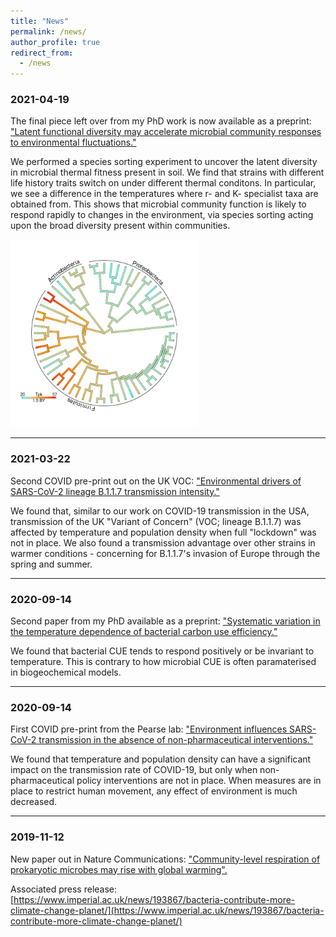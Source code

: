 ```yaml
---
title: "News"
permalink: /news/
author_profile: true
redirect_from: 
  - /news
---
```


### 2021-04-19

The final piece left over from my PhD work is now available as a preprint: ["Latent functional diversity may accelerate microbial community responses to environmental fluctuations."](https://www.biorxiv.org/content/10.1101/2021.04.14.439774v1)

We performed a species sorting experiment to uncover the latent diversity in microbial thermal fitness present in soil. We find that strains with different life history traits switch on under different thermal conditons.
In particular, we see a difference in the temperatures where r- and K- specialist taxa are obtained from. This shows that microbial community function is likely to respond rapidly to changes in the environment, 
via species sorting acting upon the broad diversity present within communities.

<p float="left">
  <img src="/images/Tpk_evolution.png" width="300" />
</p>

---

### 2021-03-22

Second COVID pre-print out on the UK VOC: ["Environmental drivers of SARS-CoV-2 lineage B.1.1.7 transmission intensity."](https://www.medrxiv.org/content/10.1101/2021.03.09.21253242v2)

We found that, similar to our work on COVID-19 transmission in the USA, transmission of the UK "Variant of Concern" (VOC; lineage B.1.1.7) was affected by temperature and population density when full "lockdown" was not in place.
We also found a transmission advantage over other strains in warmer conditions - concerning for B.1.1.7's invasion of Europe through the spring and summer.

---

### 2020-09-14

Second paper from my PhD available as a preprint: ["Systematic variation in the temperature dependence of bacterial carbon use efficiency."](https://www.biorxiv.org/content/10.1101/2020.09.14.296095v1)

We found that bacterial CUE tends to respond positively or be invariant to temperature. This is contrary to how microbial CUE is often paramaterised in biogeochemical models.

---

### 2020-09-14

First COVID pre-print from the Pearse lab: ["Environment influences SARS-CoV-2 transmission in the absence of non-pharmaceutical interventions."](https://www.medrxiv.org/content/10.1101/2020.09.12.20193250v1)

We found that temperature and population density can have a significant impact on the transmission rate of COVID-19, but only when non-pharmaceutical policy interventions are not in place. 
When measures are in place to restrict human movement, any effect of environment is much decreased.

---

### 2019-11-12

New paper out in Nature Communications: ["Community-level respiration of prokaryotic microbes may rise with global warming".](https://www.nature.com/articles/s41467-019-13109-1)

Associated press release: [https://www.imperial.ac.uk/news/193867/bacteria-contribute-more-climate-change-planet/](https://www.imperial.ac.uk/news/193867/bacteria-contribute-more-climate-change-planet/)
